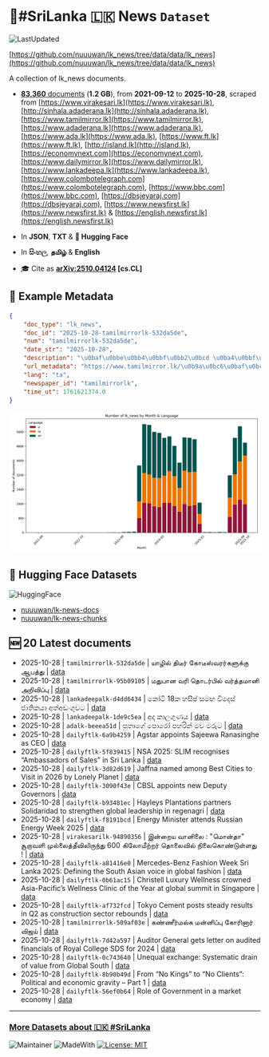 # 📄#SriLanka 🇱🇰 News `Dataset`

![LastUpdated](https://img.shields.io/badge/last_updated-2025--10--28_09:03:22-green)

[https://github.com/nuuuwan/lk_news/tree/data/data/lk_news](https://github.com/nuuuwan/lk_news/tree/data/data/lk_news)

A collection of lk_news documents.

- [**83,360** documents](https://github.com/nuuuwan/lk_news/tree/data/data/lk_news) (**1.2 GB**), from **2021-09-12** to **2025-10-28**, scraped from [https://www.virakesari.lk](https://www.virakesari.lk), [http://sinhala.adaderana.lk](http://sinhala.adaderana.lk), [https://www.tamilmirror.lk](https://www.tamilmirror.lk), [https://www.adaderana.lk](https://www.adaderana.lk), [https://www.ada.lk](https://www.ada.lk), [https://www.ft.lk](https://www.ft.lk), [http://island.lk](http://island.lk), [https://economynext.com](https://economynext.com), [https://www.dailymirror.lk](https://www.dailymirror.lk), [https://www.lankadeepa.lk](https://www.lankadeepa.lk), [https://www.colombotelegraph.com](https://www.colombotelegraph.com), [https://www.bbc.com](https://www.bbc.com), [https://dbsjeyaraj.com](https://dbsjeyaraj.com), [https://www.newsfirst.lk](https://www.newsfirst.lk) & [https://english.newsfirst.lk](https://english.newsfirst.lk)

- In **JSON**, **TXT** & **🤗 Hugging Face**

- In **සිංහල**, **தமிழ்** & **English**

- 🎓 Cite as **[arXiv:2510.04124](https://arxiv.org/abs/2510.04124) [cs.CL]**

## 📝 Example Metadata

```json
{
    "doc_type": "lk_news",
    "doc_id": "2025-10-28-tamilmirrorlk-532da5de",
    "num": "tamilmirrorlk-532da5de",
    "date_str": "2025-10-28",
    "description": "\u0baf\u0bbe\u0bb4\u0bbf\u0bb2\u0bcd \u0ba4\u0bbf\u0b9f\u0bc0\u0bb0\u0bcd \u0b95\u0bcb\u0b9f\u0bc0\u0bb8\u0bcd\u0bb5\u0bb0\u0bb0\u0bcd\u0b95\u0bb3\u0bc1\u0b95\u0bcd\u0b95\u0bc1 \u0b86\u0baa\u0ba4\u0bcd\u0ba4\u0bc1",
    "url_metadata": "https://www.tamilmirror.lk/\u0b9a\u0bc6\u0baf\u0bcd\u0ba4\u0bbf\u0b95\u0bb3\u0bcd/\u0baf\u0bbe\u0bb4\u0bbf\u0bb2\u0bcd-\u0ba4\u0bbf\u0b9f\u0bc0\u0bb0\u0bcd-\u0b95\u0bcb\u0b9f\u0bc0\u0bb8\u0bcd\u0bb5\u0bb0\u0bb0\u0bcd\u0b95\u0bb3\u0bc1\u0b95\u0bcd\u0b95\u0bc1-\u0b86\u0baa\u0ba4\u0bcd\u0ba4\u0bc1/175-366959",
    "lang": "ta",
    "newspaper_id": "tamilmirrorlk",
    "time_ut": 1761621374.0
}
```

![Chart](https://raw.githubusercontent.com/nuuuwan/lk_news/refs/heads/data/data/lk_news/docs_by_month_and_lang.png)

## 🤗 Hugging Face Datasets

![HuggingFace](https://img.shields.io/badge/-HuggingFace-FDEE21?style=for-the-badge&logo=HuggingFace)

- [nuuuwan/lk-news-docs](https://huggingface.co/datasets/nuuuwan/lk-news-docs)
- [nuuuwan/lk-news-chunks](https://huggingface.co/datasets/nuuuwan/lk-news-chunks)

## 🆕 20 Latest documents

- 2025-10-28 | `tamilmirrorlk-532da5de` | யாழில் திடீர் கோடீஸ்வரர்களுக்கு ஆபத்து | [data](https://github.com/nuuuwan/lk_news/tree/data/data/lk_news/2020s/2025/2025-10-28-tamilmirrorlk-532da5de)
- 2025-10-28 | `tamilmirrorlk-95b09105` | மதுபான வரி தொடர்பில்  வர்த்தமானி அறிவிப்பு | [data](https://github.com/nuuuwan/lk_news/tree/data/data/lk_news/2020s/2025/2025-10-28-tamilmirrorlk-95b09105)
- 2025-10-28 | `lankadeepalk-d4dd6434` | කෝටි 18ක හසීෂ් සමඟ විදෙස් ජාතිකයා අත්අඩංගුවට | [data](https://github.com/nuuuwan/lk_news/tree/data/data/lk_news/2020s/2025/2025-10-28-lankadeepalk-d4dd6434)
- 2025-10-28 | `lankadeepalk-1de9c5ea` | අද කාලගුණය | [data](https://github.com/nuuuwan/lk_news/tree/data/data/lk_news/2020s/2025/2025-10-28-lankadeepalk-1de9c5ea)
- 2025-10-28 | `adalk-beeea51d` | පුතාගේ පොරෝ පහරින් මව මරුට | [data](https://github.com/nuuuwan/lk_news/tree/data/data/lk_news/2020s/2025/2025-10-28-adalk-beeea51d)
- 2025-10-28 | `dailyftlk-6a9b4259` | Agstar appoints Sajeewa Ranasinghe as CEO | [data](https://github.com/nuuuwan/lk_news/tree/data/data/lk_news/2020s/2025/2025-10-28-dailyftlk-6a9b4259)
- 2025-10-28 | `dailyftlk-5f839415` | NSA 2025: SLIM recognises “Ambassadors of Sales” in Sri Lanka | [data](https://github.com/nuuuwan/lk_news/tree/data/data/lk_news/2020s/2025/2025-10-28-dailyftlk-5f839415)
- 2025-10-28 | `dailyftlk-3d82d619` | Jaffna named among Best Cities to Visit in 2026 by Lonely Planet | [data](https://github.com/nuuuwan/lk_news/tree/data/data/lk_news/2020s/2025/2025-10-28-dailyftlk-3d82d619)
- 2025-10-28 | `dailyftlk-3090f43e` | CBSL appoints new Deputy Governors | [data](https://github.com/nuuuwan/lk_news/tree/data/data/lk_news/2020s/2025/2025-10-28-dailyftlk-3090f43e)
- 2025-10-28 | `dailyftlk-b93481ec` | Hayleys Plantations partners Solidaridad to strengthen global leadership in regenagri | [data](https://github.com/nuuuwan/lk_news/tree/data/data/lk_news/2020s/2025/2025-10-28-dailyftlk-b93481ec)
- 2025-10-28 | `dailyftlk-f8191bcd` | Energy Minister attends Russian Energy Week 2025 | [data](https://github.com/nuuuwan/lk_news/tree/data/data/lk_news/2020s/2025/2025-10-28-dailyftlk-f8191bcd)
- 2025-10-28 | `virakesarilk-94890356` | இன்றைய வானிலை : "மொன்தா" சூறாவளி முல்லைத்தீவிலிருந்து 600 கிலோமீற்றர் தொலைவில் நிலைகொண்டுள்ளது ! | [data](https://github.com/nuuuwan/lk_news/tree/data/data/lk_news/2020s/2025/2025-10-28-virakesarilk-94890356)
- 2025-10-28 | `dailyftlk-a81416e0` | Mercedes-Benz Fashion Week Sri Lanka 2025: Defining the South Asian voice in global fashion | [data](https://github.com/nuuuwan/lk_news/tree/data/data/lk_news/2020s/2025/2025-10-28-dailyftlk-a81416e0)
- 2025-10-28 | `dailyftlk-0b61ac15` | Christell Luxury Wellness crowned Asia-Pacific’s Wellness Clinic of the Year at global summit in Singapore | [data](https://github.com/nuuuwan/lk_news/tree/data/data/lk_news/2020s/2025/2025-10-28-dailyftlk-0b61ac15)
- 2025-10-28 | `dailyftlk-af732fcd` | Tokyo Cement posts steady results in Q2 as construction sector rebounds | [data](https://github.com/nuuuwan/lk_news/tree/data/data/lk_news/2020s/2025/2025-10-28-dailyftlk-af732fcd)
- 2025-10-28 | `tamilmirrorlk-509af03e` | கண்ணீர்மல்க மன்னிப்பு கோரினார் விஜய் | [data](https://github.com/nuuuwan/lk_news/tree/data/data/lk_news/2020s/2025/2025-10-28-tamilmirrorlk-509af03e)
- 2025-10-28 | `dailyftlk-7d42a597` | Auditor General gets letter on audited financials of Royal College SDS for 2024 | [data](https://github.com/nuuuwan/lk_news/tree/data/data/lk_news/2020s/2025/2025-10-28-dailyftlk-7d42a597)
- 2025-10-28 | `dailyftlk-0c743640` | Unequal exchange: Systematic drain of value from Global South | [data](https://github.com/nuuuwan/lk_news/tree/data/data/lk_news/2020s/2025/2025-10-28-dailyftlk-0c743640)
- 2025-10-28 | `dailyftlk-8b90b49d` | From “No Kings” to “No Clients”: Political and economic gravity – Part 1 | [data](https://github.com/nuuuwan/lk_news/tree/data/data/lk_news/2020s/2025/2025-10-28-dailyftlk-8b90b49d)
- 2025-10-28 | `dailyftlk-56ef0b64` | Role of Government in a market economy | [data](https://github.com/nuuuwan/lk_news/tree/data/data/lk_news/2020s/2025/2025-10-28-dailyftlk-56ef0b64)

---

### [More Datasets about 🇱🇰 #SriLanka](https://github.com/nuuuwan/lk_datasets)

![Maintainer](https://img.shields.io/badge/maintainer-nuuuwan-red)
![MadeWith](https://img.shields.io/badge/made_with-python-blue)
[![License: MIT](https://img.shields.io/badge/License-MIT-yellow.svg)](https://opensource.org/licenses/MIT)
